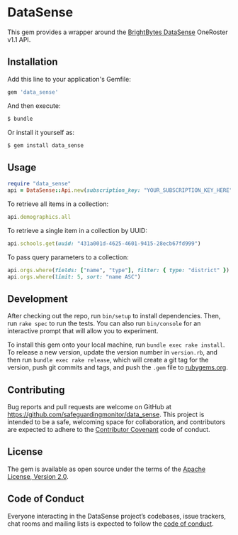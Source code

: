 # DataSense

This gem provides a wrapper around the [BrightBytes DataSense](https://www.brightbytes.net/datasense-edtech) OneRoster v1.1 API.

## Installation

Add this line to your application's Gemfile:

```ruby
gem 'data_sense'
```

And then execute:

```ruby
$ bundle
```

Or install it yourself as:

```ruby
$ gem install data_sense
```

## Usage

```ruby
require "data_sense"
api = DataSense::Api.new(subscription_key: "YOUR_SUBSCRIPTION_KEY_HERE")
```

To retrieve all items in a collection:

```ruby
api.demographics.all
```

To retrieve a single item in a collection by UUID:

```ruby
api.schools.get(uuid: "431a001d-4625-4601-9415-28ecb67fd999")
```

To pass query parameters to a collection:

```ruby
api.orgs.where(fields: ["name", "type"], filter: { type: "district" })
api.orgs.where(limit: 5, sort: "name ASC")
```

## Development

After checking out the repo, run `bin/setup` to install dependencies. Then, run `rake spec` to run the tests. You can also run `bin/console` for an interactive prompt that will allow you to experiment.

To install this gem onto your local machine, run `bundle exec rake install`. To release a new version, update the version number in `version.rb`, and then run `bundle exec rake release`, which will create a git tag for the version, push git commits and tags, and push the `.gem` file to [rubygems.org](https://rubygems.org).

## Contributing

Bug reports and pull requests are welcome on GitHub at https://github.com/safeguardingmonitor/data_sense. This project is intended to be a safe, welcoming space for collaboration, and contributors are expected to adhere to the [Contributor Covenant](http://contributor-covenant.org) code of conduct.

## License

The gem is available as open source under the terms of the [Apache License, Version 2.0](https://www.apache.org/licenses/LICENSE-2.0).

## Code of Conduct

Everyone interacting in the DataSense project’s codebases, issue trackers, chat rooms and mailing lists is expected to follow the [code of conduct](https://github.com/safeguardingmonitor/data_sense/blob/master/CODE_OF_CONDUCT.md).
